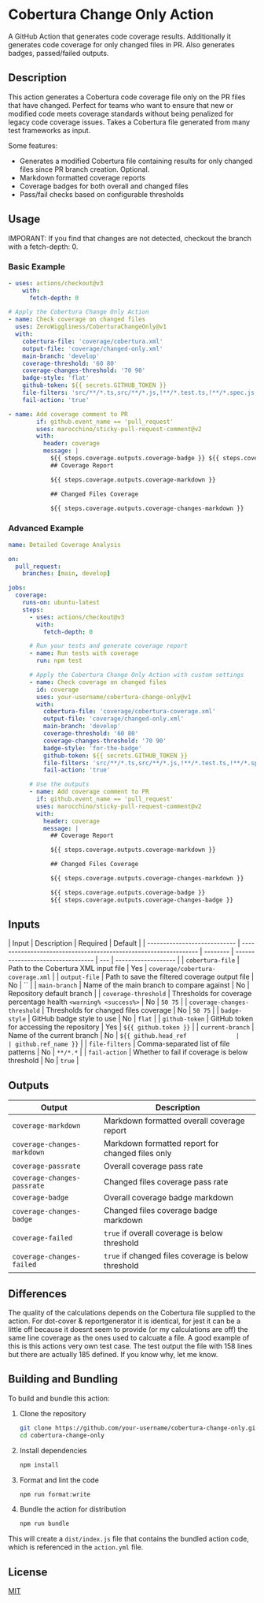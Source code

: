 # Cobertura Change Only Action

A GitHub Action that generates code coverage results. Additionally it generates code coverage for only changed files in PR. Also generates badges, passed/failed outputs.

## Description

This action generates a Cobertura code coverage file only on the PR files that have changed. Perfect for teams who want to ensure that new or modified code meets coverage standards without being penalized for legacy code coverage issues. Takes a Cobertura file generated from many test frameworks as input.

Some features:

- Generates a modified Cobertura file containing results for only changed files since PR branch creation. Optional.
- Markdown formatted coverage reports
- Coverage badges for both overall and changed files
- Pass/fail checks based on configurable thresholds

## Usage

IMPORANT: If you find that changes are not detected, checkout the branch with a fetch-depth: 0.

### Basic Example

```yaml
- uses: actions/checkout@v3
    with:
      fetch-depth: 0

# Apply the Cobertura Change Only Action
- name: Check coverage on changed files
  uses: ZeroWiggliness/CoberturaChangeOnly@v1
  with:
    cobertura-file: 'coverage/cobertura.xml'
    output-file: 'coverage/changed-only.xml'
    main-branch: 'develop'
    coverage-threshold: '60 80'
    coverage-changes-threshold: '70 90'
    badge-style: 'flat'
    github-token: ${{ secrets.GITHUB_TOKEN }}
    file-filters: 'src/**/*.ts,src/**/*.js,!**/*.test.ts,!**/*.spec.js'
    fail-action: 'true'

- name: Add coverage comment to PR
        if: github.event_name == 'pull_request'
        uses: marocchino/sticky-pull-request-comment@v2
        with:
          header: coverage
          message: |
            ${{ steps.coverage.outputs.coverage-badge }} ${{ steps.coverage.outputs.coverage-changes-badge }}
            ## Coverage Report

            ${{ steps.coverage.outputs.coverage-markdown }}

            ## Changed Files Coverage

            ${{ steps.coverage.outputs.coverage-changes-markdown }}
```

### Advanced Example

```yaml
name: Detailed Coverage Analysis

on:
  pull_request:
    branches: [main, develop]

jobs:
  coverage:
    runs-on: ubuntu-latest
    steps:
      - uses: actions/checkout@v3
        with:
          fetch-depth: 0

      # Run your tests and generate coverage report
      - name: Run tests with coverage
        run: npm test

      # Apply the Cobertura Change Only Action with custom settings
      - name: Check coverage on changed files
        id: coverage
        uses: your-username/cobertura-change-only@v1
        with:
          cobertura-file: 'coverage/cobertura-coverage.xml'
          output-file: 'coverage/changed-only.xml'
          main-branch: 'develop'
          coverage-threshold: '60 80'
          coverage-changes-threshold: '70 90'
          badge-style: 'for-the-badge'
          github-token: ${{ secrets.GITHUB_TOKEN }}
          file-filters: 'src/**/*.ts,src/**/*.js,!**/*.test.ts,!**/*.spec.js'
          fail-action: 'true'

      # Use the outputs
      - name: Add coverage comment to PR
        if: github.event_name == 'pull_request'
        uses: marocchino/sticky-pull-request-comment@v2
        with:
          header: coverage
          message: |
            ## Coverage Report

            ${{ steps.coverage.outputs.coverage-markdown }}

            ## Changed Files Coverage

            ${{ steps.coverage.outputs.coverage-changes-markdown }}

            ${{ steps.coverage.outputs.coverage-badge }}
            ${{ steps.coverage.outputs.coverage-changes-badge }}
```

## Inputs

| Input                        | Description                                                      | Required | Default                           |
| ---------------------------- | ---------------------------------------------------------------- | -------- | --------------------------------- | --- | ------------------- |
| `cobertura-file`             | Path to the Cobertura XML input file                             | Yes      | `coverage/cobertura-coverage.xml` |
| `output-file`                | Path to save the filtered coverage output file                   | No       | ``                                |
| `main-branch`                | Name of the main branch to compare against                       | No       | Repository default branch         |
| `coverage-threshold`         | Thresholds for coverage percentage health `<warning% <success%>` | No       | `50 75`                           |
| `coverage-changes-threshold` | Thresholds for changed files coverage                            | No       | `50 75`                           |
| `badge-style`                | GitHub badge style to use                                        | No       | `flat`                            |
| `github-token`               | GitHub token for accessing the repository                        | Yes      | `${{ github.token }}`             |
| `current-branch`             | Name of the current branch                                       | No       | `${{ github.head_ref              |     | github.ref_name }}` |
| `file-filters`               | Comma-separated list of file patterns                            | No       | `**/*.*`                          |
| `fail-action`                | Whether to fail if coverage is below threshold                   | No       | `true`                            |

## Outputs

| Output                      | Description                                         |
| --------------------------- | --------------------------------------------------- |
| `coverage-markdown`         | Markdown formatted overall coverage report          |
| `coverage-changes-markdown` | Markdown formatted report for changed files only    |
| `coverage-passrate`         | Overall coverage pass rate                          |
| `coverage-changes-passrate` | Changed files coverage pass rate                    |
| `coverage-badge`            | Overall coverage badge markdown                     |
| `coverage-changes-badge`    | Changed files coverage badge markdown               |
| `coverage-failed`           | `true` if overall coverage is below threshold       |
| `coverage-changes-failed`   | `true` if changed files coverage is below threshold |

## Differences

The quality of the calculations depends on the Cobertura file supplied to the action. For dot-cover & reportgenerator it is identical, for jest it can be a little off because it doesnt seem to provide (or my calculations are off) the same line coverage as the ones used to calcuate a file. A good example of this is this actions very own test case. The test output the file with 158 lines but there are actually 185 defined. If you know why, let me know.

## Building and Bundling

To build and bundle this action:

1. Clone the repository

   ```bash
   git clone https://github.com/your-username/cobertura-change-only.git
   cd cobertura-change-only
   ```

2. Install dependencies

   ```bash
   npm install
   ```

3. Format and lint the code

   ```bash
   npm run format:write
   ```

4. Bundle the action for distribution
   ```bash
   npm run bundle
   ```

This will create a `dist/index.js` file that contains the bundled action code, which is referenced in the `action.yml` file.

## License

[MIT](LICENSE)
